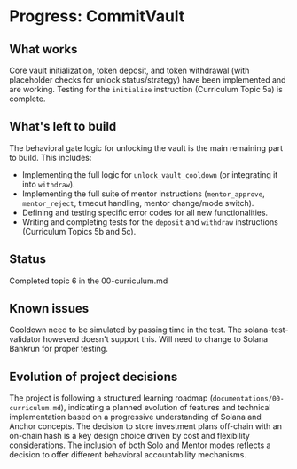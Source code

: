 # Progress: CommitVault

## What works

Core vault initialization, token deposit, and token withdrawal (with placeholder
checks for unlock status/strategy) have been implemented and are working.
Testing for the `initialize` instruction (Curriculum Topic 5a) is complete.

## What's left to build

The behavioral gate logic for unlocking the vault is the main remaining part to
build. This includes:

- Implementing the full logic for `unlock_vault_cooldown` (or integrating it
  into `withdraw`).
- Implementing the full suite of mentor instructions (`mentor_approve`,
  `mentor_reject`, timeout handling, mentor change/mode switch).
- Defining and testing specific error codes for all new functionalities.
- Writing and completing tests for the `deposit` and `withdraw` instructions
  (Curriculum Topics 5b and 5c).

## Status

Completed topic 6 in the 00-curriculum.md

## Known issues

Cooldown need to be simulated by passing time in the test. The
solana-test-validator howeverd doesn't support this. Will need to change to
Solana Bankrun for proper testing.

## Evolution of project decisions

The project is following a structured learning roadmap
(`documentations/00-curriculum.md`), indicating a planned evolution of features
and technical implementation based on a progressive understanding of Solana and
Anchor concepts. The decision to store investment plans off-chain with an
on-chain hash is a key design choice driven by cost and flexibility
considerations. The inclusion of both Solo and Mentor modes reflects a decision
to offer different behavioral accountability mechanisms.
